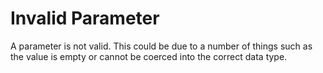 # Invalid Parameter

A parameter is not valid. This could be due to a number of things such as the value is empty or
cannot be coerced into the correct data type.
